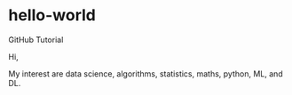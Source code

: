 # hello-world
GitHub Tutorial

Hi,

My interest are data science, algorithms, statistics, maths, python, ML, and DL.
